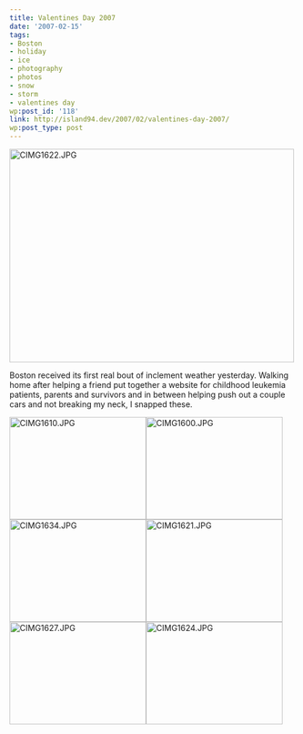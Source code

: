 ```yaml
---
title: Valentines Day 2007
date: '2007-02-15'
tags:
- Boston
- holiday
- ice
- photography
- photos
- snow
- storm
- valentines day
wp:post_id: '118'
link: http://island94.dev/2007/02/valentines-day-2007/
wp:post_type: post
---
```


<p><a href="http://www.flickr.com/photos/bensheldon/391224265/" title="Photo Sharing"><img src="http://farm1.static.flickr.com/171/391224265_a12df54351.jpg" width="500" height="375" alt="CIMG1622.JPG" /></a>  </p>
<p>Boston received its first real bout of inclement weather yesterday.  Walking home after helping a friend put together a website for childhood leukemia patients, parents and survivors and in between helping push out a couple cars and not breaking my neck, I snapped these.</p>
<p><a href="http://www.flickr.com/photos/bensheldon/391224727/" title="Photo Sharing"><img src="http://farm1.static.flickr.com/188/391224727_8371450868_m.jpg" width="240" height="180" alt="CIMG1610.JPG" /></a><a href="http://www.flickr.com/photos/bensheldon/391224791/" title="Photo Sharing"><img src="http://farm1.static.flickr.com/186/391224791_d76a843c09_m.jpg" width="240" height="180" alt="CIMG1600.JPG" /></a><a href="http://www.flickr.com/photos/bensheldon/391224425/" title="Photo Sharing"><img src="http://farm1.static.flickr.com/152/391224425_ee978736df_m.jpg" width="240" height="180" alt="CIMG1634.JPG" /></a><a href="http://www.flickr.com/photos/bensheldon/391224560/" title="Photo Sharing"><img src="http://farm1.static.flickr.com/185/391224560_65468a2a3a_m.jpg" width="240" height="180" alt="CIMG1621.JPG" /></a><a href="http://www.flickr.com/photos/bensheldon/391224496/" title="Photo Sharing"><img src="http://farm1.static.flickr.com/183/391224496_6965802a0c_m.jpg" width="240" height="180" alt="CIMG1627.JPG" /></a><a href="http://www.flickr.com/photos/bensheldon/391224356/" title="Photo Sharing"><img src="http://farm1.static.flickr.com/135/391224356_36123cd1ee_m.jpg" width="240" height="180" alt="CIMG1624.JPG" /></a></p>
<p><!-- break --></p>
